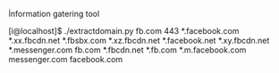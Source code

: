 İnformation gatering tool

[i@localhost]$ ./extractdomain.py fb.com 443
*.facebook.com
*.xx.fbcdn.net
*.fbsbx.com
*.xz.fbcdn.net
*.facebook.net
*.xy.fbcdn.net
*.messenger.com
fb.com
*.fbcdn.net
*.fb.com
*.m.facebook.com
messenger.com
facebook.com

